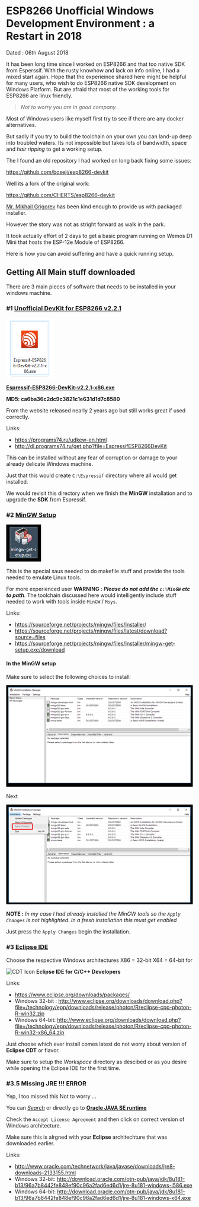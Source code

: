 # ESP8266 Unofficial Windows Development Environment : a Restart in 2018

Dated : 06th August 2018

It has been long time since I worked on ESP8266 and that too native SDK from Esperssif.
With the rusty knowhow and lack on info online, I had a mixed start again.
Hope that the experieince shared here might be helpful for many users,
who wish to do ESP8266 native SDK development on Windows Platform.
But are afraid that most of the working tools for ESP8266 are linux friendly.

>*Not to worry you are in good company.*

Most of Windows users like myself first try to see if there are any docker alternatives.

But sadly if you try to build the toolchain on your own you can land-up deep into troubled waters.
Its not impossible but takes lots of bandwidth, space and *hair ripping* to get a working setup.

The I found an old repository I had worked on long back fixing some issues:

https://github.com/boseji/esp8266-devkit

Well its a fork of the original work:

https://github.com/CHERTS/esp8266-devkit

[Mr. Mikhail Grigorev](https://programs74.ru/index-en.html) 
has been kind enough to provide us with packaged installer.

However the story was not as stright forward as walk in the park.

It took actually effort of 2 days to get a basic program 
running on Wemos D1 Mini that hosts the ESP-12e Module of ESP8266.

Here is how you can avoid suffering and have a quick running setup.

## Getting All Main stuff downloaded

There are 3 main pieces of software that needs to be installed in your windows machine.

### \#1 [Unofficial DevKit for ESP8266 v2.2.1](https://programs74.ru/udkew-en.html)

![Icon image of the Unofficial DevKit for ESP8266 v2.2.1][Icon-image1]

[**Espressif-ESP8266-DevKit-v2.2.1-x86.exe**](http://dl.programs74.ru/get.php?file=EspressifESP8266DevKit)

**MD5: ca6ba36c2dc9c3821c1e631d1d7c8580**

From the website released nearly 2 years ago but still works great if used correctly.

Links:
 * https://programs74.ru/udkew-en.html
 * http://dl.programs74.ru/get.php?file=EspressifESP8266DevKit

This can be installed without any fear of corruption or damage to your already delicate Windows machine.

Just that this would create `C:\Espressif` directory where all would get installed.

We would revisit this directory when we finish the **MinGW** installation and to upgrade the **SDK** from Espressif.

### \#2 [MinGW Setup](https://sourceforge.net/projects/mingw/files/Installer/)

[![Image of MinGW Installer](https://github.com/boseji/BookOfGists/raw/master/images/ESP8266-unoff-sdk-win-1.png)](
https://sourceforge.net/projects/mingw/files/Installer/mingw-get-setup.exe/download)

This is the special saus needed to do makefile stuff and provide the tools needed to emulate Linux tools.

For more experienced user **WARNING :** ***Please do not add the `c:\MinGW` etc to path***.
The toolchain discussed here would intelligently include stuff needed to work with tools inside `MinGW` / `Msys`.

Links:
 * https://sourceforge.net/projects/mingw/files/Installer/
 * https://sourceforge.net/projects/mingw/files/latest/download?source=files
 * https://sourceforge.net/projects/mingw/files/Installer/mingw-get-setup.exe/download
 
#### **In the MinGW setup**

Make sure to select the following choices to install:

![Image of options to install in MinGW](
https://github.com/boseji/BookOfGists/raw/master/images/ESP8266-unoff-sdk-win-3.png)

Next 

![Image of Install Depencency location MinGW Installer](
https://github.com/boseji/BookOfGists/raw/master/images/ESP8266-unoff-sdk-win-4.png)

**NOTE :** *In my case I had already installed the MinGW tools so the `Apply Changes` 
is not highlighted. In a fresh installation this must get enabled*

Just press the `Apply Changes` begin the installation.

### \#3 [Eclipse IDE](https://www.eclipse.org/downloads/packages/)

Choose the respective Windows architectures X86 = 32-bit X64 = 64-bit for

![CDT Icon](https://www.eclipse.org/downloads/images/cdt.png)
**Eclipse IDE for C/C++ Developers**

Links:
 * https://www.eclipse.org/downloads/packages/
 * Windows 32-bit : 
 http://www.eclipse.org/downloads/download.php?file=/technology/epp/downloads/release/photon/R/eclipse-cpp-photon-R-win32.zip
 * Windows 64-bit:
 http://www.eclipse.org/downloads/download.php?file=/technology/epp/downloads/release/photon/R/eclipse-cpp-photon-R-win32-x86_64.zip

Just choose which ever install comes latest do not worry about version of **Eclipse CDT** or flavor.

Make sure to setup the *Workspace* directory as descibed or as you desire while opening the Eclipse IDE for the first time.

### \#3.5 Missing JRE !!! **ERROR**

Yep, I too missed this Not to worry ...

You can [*Search*](https://www.google.com/search?q=java+jre) 
or directly go to [**Oracle JAVA SE runtime**](
http://www.oracle.com/technetwork/java/javase/downloads/jre8-downloads-2133155.html)

Check the `Accept License Agreement` and then click on correct version of Windows architecture.

Make sure this is alrgned with your **Eclipse** architechture that was downloaded earlier.

Links:
 * http://www.oracle.com/technetwork/java/javase/downloads/jre8-downloads-2133155.html
 * Windows 32-bit:
 http://download.oracle.com/otn-pub/java/jdk/8u181-b13/96a7b8442fe848ef90c96a2fad6ed6d1/jre-8u181-windows-i586.exe
 * Windows 64-bit:
 http://download.oracle.com/otn-pub/java/jdk/8u181-b13/96a7b8442fe848ef90c96a2fad6ed6d1/jre-8u181-windows-x64.exe


[Icon-image1]: https://github.com/boseji/BookOfGists/raw/master/images/ESP8266-unoff-sdk-win-2.png
  
